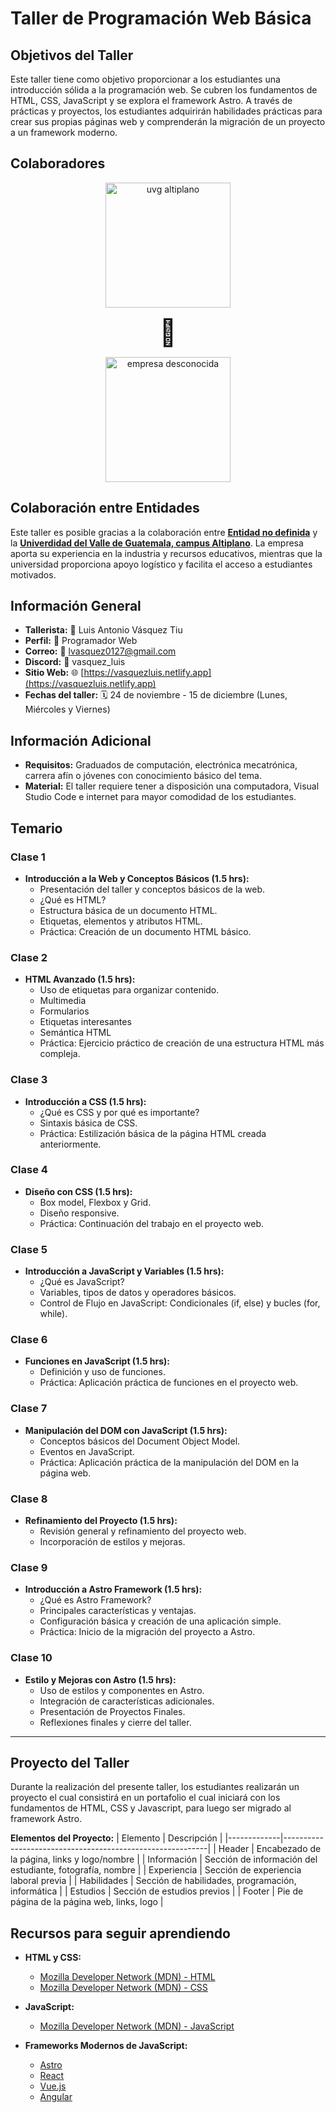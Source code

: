 # Taller de Programación Web Básica

## Objetivos del Taller

Este taller tiene como objetivo proporcionar a los estudiantes una introducción sólida a la programación web. Se cubren los fundamentos de HTML, CSS, JavaScript y se explora el framework Astro. A través de prácticas y proyectos, los estudiantes adquirirán habilidades prácticas para crear sus propias páginas web y comprenderán la migración de un proyecto a un framework moderno.

## Colaboradores

<div align="center">

<img alt="uvg altiplano" src="https://res.cloudinary.com/dh01roref/image/upload/c_pad,b_auto:predominant,fl_preserve_transparency/v1700368389/varios/image2_gyunko.jpg?_s=public-apps" width="200">

<span style="font-size: 3em;">🤝</span>

<img alt="empresa desconocida" src="https://res.cloudinary.com/dh01roref/image/upload/c_pad,b_auto:predominant,fl_preserve_transparency/v1700368374/varios/logo005_eau3bn.jpg?_s=public-apps" width="200">

</div>

## Colaboración entre Entidades

Este taller es posible gracias a la colaboración entre **[Entidad no definida](https://altiplano.uvg.edu.gt/)** y la **[Univerdidad del Valle de Guatemala, campus Altiplano](https://altiplano.uvg.edu.gt/)**. La empresa aporta su experiencia en la industria y recursos educativos, mientras que la universidad proporciona apoyo logístico y facilita el acceso a estudiantes motivados.

## Información General

- **Tallerista:** 🧑 Luis Antonio Vásquez Tiu
- **Perfil:** 🚀 Programador Web
- **Correo:** 💼 lvasquez0127@gmail.com
- **Discord:** 📝 vasquez_luis
- **Sitio Web:** 🌐 [https://vasquezluis.netlify.app](https://vasquezluis.netlify.app)
- **Fechas del taller:** 🗓 24 de noviembre - 15 de diciembre (Lunes, Miércoles y Viernes)

## Información Adicional

- **Requisitos:** Graduados de computación, electrónica mecatrónica, carrera afín o jóvenes con conocimiento básico del tema.
- **Material:** El taller requiere tener a disposición una computadora, Visual Studio Code e internet para mayor comodidad de los estudiantes.

## Temario

### Clase 1

- **Introducción a la Web y Conceptos Básicos (1.5 hrs):**
  - Presentación del taller y conceptos básicos de la web.
  - ¿Qué es HTML?
  - Estructura básica de un documento HTML.
  - Etiquetas, elementos y atributos HTML.
  - Práctica: Creación de un documento HTML básico.

### Clase 2

- **HTML Avanzado (1.5 hrs):**
  - Uso de etiquetas para organizar contenido.
  - Multimedia
  - Formularios
  - Etiquetas interesantes
  - Semántica HTML
  - Práctica: Ejercicio práctico de creación de una estructura HTML más compleja.

### Clase 3

- **Introducción a CSS (1.5 hrs):**
  - ¿Qué es CSS y por qué es importante?
  - Sintaxis básica de CSS.
  - Práctica: Estilización básica de la página HTML creada anteriormente.

### Clase 4

- **Diseño con CSS (1.5 hrs):**
  - Box model, Flexbox y Grid.
  - Diseño responsive.
  - Práctica: Continuación del trabajo en el proyecto web.

### Clase 5

- **Introducción a JavaScript y Variables (1.5 hrs):**
  - ¿Qué es JavaScript?
  - Variables, tipos de datos y operadores básicos.
  - Control de Flujo en JavaScript: Condicionales (if, else) y bucles (for, while).

### Clase 6

- **Funciones en JavaScript (1.5 hrs):**
  - Definición y uso de funciones.
  - Práctica: Aplicación práctica de funciones en el proyecto web.

### Clase 7

- **Manipulación del DOM con JavaScript (1.5 hrs):**
  - Conceptos básicos del Document Object Model.
  - Eventos en JavaScript.
  - Práctica: Aplicación práctica de la manipulación del DOM en la página web.

### Clase 8

- **Refinamiento del Proyecto (1.5 hrs):**
  - Revisión general y refinamiento del proyecto web.
  - Incorporación de estilos y mejoras.

### Clase 9

- **Introducción a Astro Framework (1.5 hrs):**
  - ¿Qué es Astro Framework?
  - Principales características y ventajas.
  - Configuración básica y creación de una aplicación simple.
  - Práctica: Inicio de la migración del proyecto a Astro.

### Clase 10

- **Estilo y Mejoras con Astro (1.5 hrs):**
  - Uso de estilos y componentes en Astro.
  - Integración de características adicionales.
  - Presentación de Proyectos Finales.
  - Reflexiones finales y cierre del taller.

---

## Proyecto del Taller

Durante la realización del presente taller, los estudiantes realizarán un proyecto el cual consistirá en un portafolio el cual iniciará con los fundamentos de HTML, CSS y Javascript, para luego ser migrado al framework Astro.

**Elementos del Proyecto:**
| Elemento | Descripción |
|-------------|-----------------------------------------------------------|
| Header | Encabezado de la página, links y logo/nombre |
| Información | Sección de información del estudiante, fotografía, nombre |
| Experiencia | Sección de experiencia laboral previa |
| Habilidades | Sección de habilidades, programación, informática |
| Estudios | Sección de estudios previos |
| Footer | Pie de página de la página web, links, logo |

## Recursos para seguir aprendiendo

- **HTML y CSS:**

  - [Mozilla Developer Network (MDN) - HTML](https://developer.mozilla.org/en-US/docs/Web/HTML)
  - [Mozilla Developer Network (MDN) - CSS](https://developer.mozilla.org/en-US/docs/Web/CSS)

- **JavaScript:**

  - [Mozilla Developer Network (MDN) - JavaScript](https://developer.mozilla.org/en-US/docs/Web/JavaScript/Guide)

- **Frameworks Modernos de JavaScript:**
	- [Astro](https://astro.build/)
  - [React](https://reactjs.org/)
  - [Vue.js](https://vuejs.org/)
  - [Angular](https://angular.io/)
